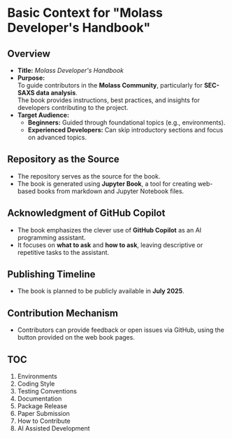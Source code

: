 # Basic Context for "Molass Developer's Handbook"

## Overview
- **Title:** *Molass Developer's Handbook*
- **Purpose:**  
  To guide contributors in the **Molass Community**, particularly for **SEC-SAXS data analysis**.  
  The book provides instructions, best practices, and insights for developers contributing to the project.
- **Target Audience:**  
  - **Beginners:** Guided through foundational topics (e.g., environments).  
  - **Experienced Developers:** Can skip introductory sections and focus on advanced topics.

## Repository as the Source
- The repository serves as the source for the book.
- The book is generated using **Jupyter Book**, a tool for creating web-based books from markdown and Jupyter Notebook files.

## Acknowledgment of GitHub Copilot
- The book emphasizes the clever use of **GitHub Copilot** as an AI programming assistant.
- It focuses on **what to ask** and **how to ask**, leaving descriptive or repetitive tasks to the assistant.

## Publishing Timeline
- The book is planned to be publicly available in **July 2025**.

## Contribution Mechanism
- Contributors can provide feedback or open issues via GitHub, using the button provided on the web book pages.

## TOC

  1. Environments
  2. Coding Style
  3. Testing Conventions
  4. Documentation
  5. Package Release
  6. Paper Submission
  7. How to Contribute
  8. AI Assisted Development
